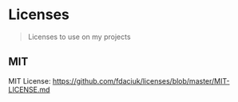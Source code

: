 # Licenses

> Licenses to use on my projects

## MIT

MIT License: <https://github.com/fdaciuk/licenses/blob/master/MIT-LICENSE.md>